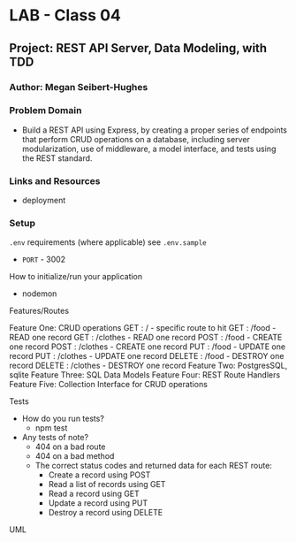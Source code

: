 # LAB - Class 04

## Project: REST API Server, Data Modeling, with TDD

### Author: Megan Seibert-Hughes

### Problem Domain

- Build a REST API using Express, by creating a proper series of endpoints that perform CRUD operations on a database, including server modularization, use of middleware, a model interface, and tests using the REST standard.

### Links and Resources

- deployment

### Setup

`.env` requirements (where applicable)
see `.env.sample`

- `PORT` - 3002

How to initialize/run your application

- nodemon

Features/Routes

Feature One: CRUD operations
GET : / - specific route to hit
GET : /food - READ one record
GET : /clothes - READ one record
POST : /food - CREATE one record
POST : /clothes - CREATE one record
PUT : /food - UPDATE one record
PUT : /clothes - UPDATE one record
DELETE : /food - DESTROY one record
DELETE : /clothes - DESTROY one record
Feature Two: PostgresSQL, sqlite
Feature Three: SQL Data Models
Feature Four: REST Route Handlers
Feature Five: Collection Interface for CRUD operations

Tests

- How do you run tests?
  - npm test
- Any tests of note?
  - 404 on a bad route
  - 404 on a bad method
  - The correct status codes and returned data for each REST route:
    - Create a record using POST
    - Read a list of records using GET
    - Read a record using GET
    - Update a record using PUT
    - Destroy a record using DELETE

UML

